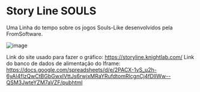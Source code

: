 # Story Line SOULS

Uma Linha do tempo sobre os jogos Souls-Like desenvolvidos pela FromSoftware.

![image](https://github.com/user-attachments/assets/9ba8a60b-6f02-46e9-851f-1730ff83d8bc)

Link do site usado para fazer o gráfico: https://storyline.knightlab.com/
Link do banco de dados de alimentação do Iframe: https://docs.google.com/spreadsheets/d/e/2PACX-1vS_u2h-6yAl4fIzQwCtBGbGwxIVttJs6rwjxMRaYRufdtomRlcgnCj4fDlIWw--QSM3JwteYZM7aVZF/pubhtml
